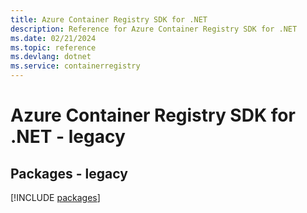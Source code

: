 ```yaml
---
title: Azure Container Registry SDK for .NET
description: Reference for Azure Container Registry SDK for .NET
ms.date: 02/21/2024
ms.topic: reference
ms.devlang: dotnet
ms.service: containerregistry
---
```

# Azure Container Registry SDK for .NET - legacy
## Packages - legacy
[!INCLUDE [packages](container-registry-index.md)]